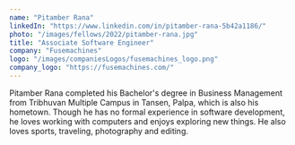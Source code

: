 ```yaml
---
name: "Pitamber Rana"
linkedIn: "https://www.linkedin.com/in/pitamber-rana-5b42a1186/"
photo: "/images/fellows/2022/pitamber-rana.jpg"
title: "Associate Software Engineer"
company: "Fusemachines"
logo: "/images/companiesLogos/fusemachines_logo.png"
company_logo: "https://fusemachines.com/"
---
```


Pitamber Rana completed his Bachelor's degree in Business Management from Tribhuvan Multiple Campus in Tansen, Palpa, which is also his hometown. Though he has no formal experience in software development, he loves working with computers and enjoys exploring new things. He also loves sports, traveling, photography and editing.

